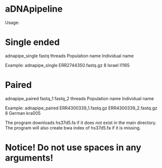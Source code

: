 # aDNApipeline

Usage:

# Single ended
adnapipe_single fastq threads Population name Individual name

Example: adnapipe_single ERR2744350.fastq.gz 8 Israel I1165
# Paired
adnapipe_paired fastq_1 fastq_2 threads Population name Individual name

Example: adnapipe_paired ERR4300339_1.fastq.gz ERR4300339_2.fastq.gz 8 German kra005

The program downloads hs37d5.fa if it does not exist in the main directory. The program will also create bwa index of hs37d5.fa if it is missing.

# Notice! Do not use spaces in any arguments!
